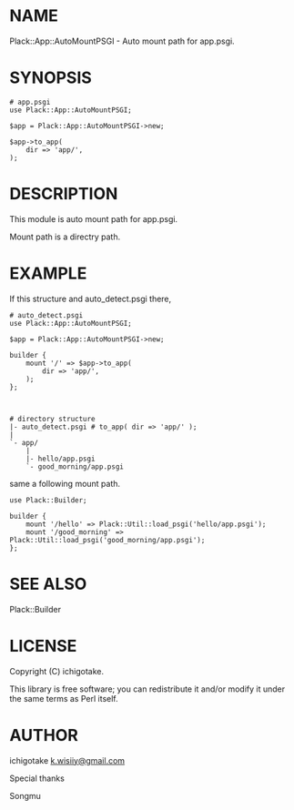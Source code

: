 # NAME

Plack::App::AutoMountPSGI - Auto mount path for app.psgi.

# SYNOPSIS

    # app.psgi
    use Plack::App::AutoMountPSGI;

    $app = Plack::App::AutoMountPSGI->new;

    $app->to_app(
        dir => 'app/',
    );



# DESCRIPTION

This module is auto mount path for app.psgi.

Mount path is a directry path.

# EXAMPLE

If this structure and auto\_detect.psgi there,

    # auto_detect.psgi
    use Plack::App::AutoMountPSGI;

    $app = Plack::App::AutoMountPSGI->new;

    builder {
        mount '/' => $app->to_app(
            dir => 'app/',
        );
    };



    # directory structure
    |- auto_detect.psgi # to_app( dir => 'app/' );
    |
    `- app/
        |
        |- hello/app.psgi
        `- good_morning/app.psgi
        



same a following mount path.

    use Plack::Builder;

    builder {
        mount '/hello' => Plack::Util::load_psgi('hello/app.psgi');
        mount '/good_morning' => Plack::Util::load_psgi('good_morning/app.psgi');
    };

# SEE ALSO

Plack::Builder

# LICENSE

Copyright (C) ichigotake.

This library is free software; you can redistribute it and/or modify
it under the same terms as Perl itself.

# AUTHOR

ichigotake <k.wisiiy@gmail.com>

Special thanks

Songmu
